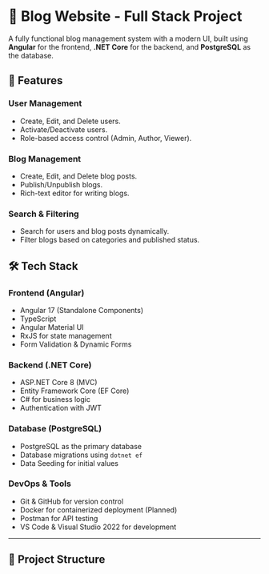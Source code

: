 # 📝 Blog Website - Full Stack Project

A fully functional blog management system with a modern UI, built using **Angular** for the frontend, **.NET Core** for the backend, and **PostgreSQL** as the database.


## 🚀 Features

### **User Management**
- Create, Edit, and Delete users.
- Activate/Deactivate users.
- Role-based access control (Admin, Author, Viewer).

### **Blog Management**
- Create, Edit, and Delete blog posts.
- Publish/Unpublish blogs.
- Rich-text editor for writing blogs.

### **Search & Filtering**
- Search for users and blog posts dynamically.
- Filter blogs based on categories and published status.

## 🛠 Tech Stack

### **Frontend (Angular)**
- Angular 17 (Standalone Components)
- TypeScript
- Angular Material UI
- RxJS for state management
- Form Validation & Dynamic Forms

### **Backend (.NET Core)**
- ASP.NET Core 8 (MVC)
- Entity Framework Core (EF Core)
- C# for business logic
- Authentication with JWT

### **Database (PostgreSQL)**
- PostgreSQL as the primary database
- Database migrations using `dotnet ef`
- Data Seeding for initial values

### **DevOps & Tools**
- Git & GitHub for version control
- Docker for containerized deployment (Planned)
- Postman for API testing
- VS Code & Visual Studio 2022 for development

---

## 📂 Project Structure
